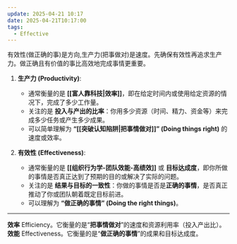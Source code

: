 ```yaml
---
update: 2025-04-21 10:17
date: 2025-04-21T10:17:00
tags:
  - Effective
---
```


有效性(做正确的事)是方向,生产力(把事做对)是速度。先确保有效性再追求生产力。做正确且有价值的事比高效地完成事情更重要。

1. **生产力 (Productivity)**:
   - 通常衡量的是 **[[富人靠科技|效率]]**，即在给定时间内或使用给定资源的情况下，完成了多少工作量。
   - 关注的是 **投入与产出的比率**：你用多少资源（时间、精力、资金等）来完成多少任务或产生多少成果。
   - 可以简单理解为 **“[[突破认知陷阱|把事情做对]]” (Doing things right)** 的速度或效率。

2. **有效性 (Effectiveness)**:
   - 通常衡量的是 **[[组织行为学-团队效能-高绩效]]** 或 **目标达成度**，即你所做的事情是否真正达到了预期的目的或解决了实际的问题。
   - 关注的是 **结果与目标的一致性**：你做的事情是否是**正确的事情**，是否真正推动了你或团队朝着既定目标前进。
   - 可以理解为 **“做正确的事情” (Doing the right things)**。

---

**效率** Efficiency。它衡量的是“**把事情做对**”的速度和资源利用率（投入产出比）。
**效能** Effectiveness。它衡量的是“**做正确的事情**”的成果和目标达成度。
